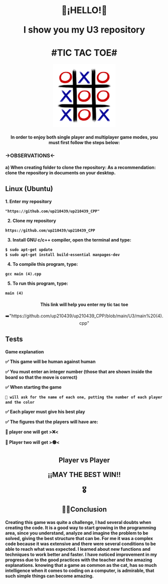 <div align="center"> 
<h1>
👾¡HELLO!👾
 
I show you my U3 repository</h1>

<h1>
#TIC TAC TOE#</h1>
<img src= "https://github.com/up210439/up210439_CPP/blob/main/imagenes/GATO...png" height="200" width="200">

</div align="center">

<h4>

<div align="center"> 

In order to enjoy both single player and multiplayer game modes, you must first follow the steps below:

</div align="center">
</h4>

<h3>->OBSERVATIONS<-</h3>
<h4>
a) When creating folder to clone the repository: As a recommendation: clone the repository in documents on your desktop. 
</h4>

<h2> Linux (Ubuntu)</h2>
<h4>
 1. Enter my repository 
  
~~~
"https://github.com/up210439/up210439_CPP"
~~~
  
2. Clone my repository
  
~~~
https://github.com/up210439/up210439_CPP
~~~

3. Install GNU c/c++ compiler, open the terminal and type:

~~~
$ sudo apt-get update
$ sudo apt-get install build-essential manpages-dev
~~~

4. To compile this program, type:

~~~
gcc main (4).cpp
~~~

5. To run this program, type:
   
~~~
main (4)
~~~
</h4>  
 
<div align="center">
<h4>This link will help you enter my tic tac toe</h4>
➡️"https://github.com/up210439/up210439_CPP/blob/main/U3/main%20(4).cpp"
</div align="center">

 ## __Tests__
<h4>
Game explanation
 
✅ This game will be human against human
 
✅ You must enter an integer number (those that are shown inside the board so that the move is correct)
 
✅ When starting the game
 
    🔸 will ask for the name of each one, putting the number of each player and the color
 
✅ Each player must give his best play
 
✅ The figures that the players will have are:
 
   🔸 player one will get >❌<
 
   🔸 Player two will get >🟢<

</h4>
 
<div align="center">
<h2>Player vs Player
 
¡¡MAY THE BEST WIN!!
 
 🎖️
</h2>
</div align="center">

 <div align="center">

## __✍🏼Conclusion__

</div align="center">
 
<h4>
Creating this game was quite a challenge, I had several doubts when creating the code. It is a good way to start growing in the programming area, since you understand, analyze and imagine the problem to be solved, giving the best structure that can be.
For me it was a complex code because it was extensive and there were several conditions to be able to reach what was expected. I learned about new functions and techniques to work better and faster. I have noticed improvement in my progress due to the good practices with the teacher and the amazing explanations.
knowing that a game as common as the cat, has so much intelligence when it comes to coding on a computer, is admirable, that such simple things can become amazing.
 </h4>
